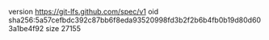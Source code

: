version https://git-lfs.github.com/spec/v1
oid sha256:5a57cefbdc392c87bb6f8eda93520998fd3b2f2b6b4fb0b19d80d603a1be4f92
size 27155
